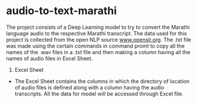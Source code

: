 # audio-to-text-marathi
The project consists of a Deep Learning model to try to convert the Marathi language audio to the respective Marathi transcript. The data used for this project is collected from the open NLP source www.openslr.org. The .txt file was made using the certain commands in command promt to copy all the names of the .wav files in a .txt file and then making a column having all the names of audio files in Excel Sheet.

1. Excel Sheet
* The Excel Sheet contains the columns in which the directory of location of audio files is defined along with a column having the audio transcripts. All the data for model will be accessed through Excel file.
